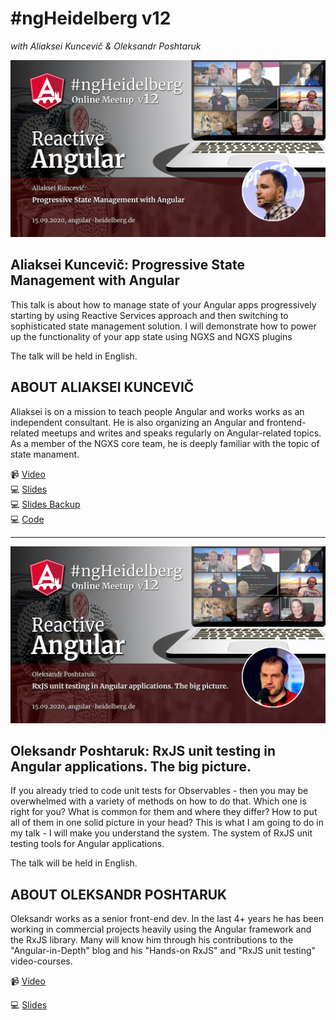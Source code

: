# #ngHeidelberg v12
_with Aliaksei Kuncevič & Oleksandr Poshtaruk_

![ngHeidelbergv12_aliaksei.jpg](ngHeidelbergv12_aliaksei.jpg)

## Aliaksei Kuncevič: Progressive State Management with Angular

This talk is about how to manage state of your Angular apps progressively starting by using Reactive Services approach and then switching to sophisticated state management solution. I will demonstrate how to power up the functionality of your app state using NGXS and NGXS plugins

The talk will be held in English.

## ABOUT ALIAKSEI KUNCEVIČ

Aliaksei is on a mission to teach people Angular and works works as an independent consultant. He is also organizing an Angular and frontend-related meetups and writes and speaks regularly on Angular-related topics. As a member of the NGXS core team, he is deeply familiar with the topic of state manament.

📹 [Video](https://youtu.be/F-1V43rNm2E)  
💻 [Slides](https://speakerdeck.com/kuncevic/progressive-state-management-with-ngxs)  
💻 [Slides Backup](slides-progressive-state-management-with-ngxs-aliaksei.pdf)  
💻 [Code](https://github.com/kuncevic/progressive-state-management-with-ngxs)  


-----

![ngHeidelbergv12_oleksandr.jpg](ngHeidelbergv12_oleksandr.jpg)


## Oleksandr Poshtaruk: RxJS unit testing in Angular applications. The big picture.

If you already tried to code unit tests for Observables - then you may be overwhelmed with a variety of methods on how to do that.
Which one is right for you?
What is common for them and where they differ? How to put all of them in one solid picture in your head?
This is what I am going to do in my talk - I will make you understand the system. The system of RxJS unit testing tools for Angular applications.

The talk will be held in English.

## ABOUT OLEKSANDR POSHTARUK

Oleksandr works as a senior front-end dev. In the last 4+ years he has been working in commercial projects heavily using the Angular framework and the RxJS library. Many will know him through his contributions to the "Angular-in-Depth" blog and his "Hands-on RxJS" and "RxJS unit testing" video-courses.

📹 [Video](https://youtu.be/QtXGa7VlNgU)  
<!-- 💻 [Slides](https://drive.google.com/file/d/1Lunqi5Sbzj-jNz_m7WSfn_y-Ohy3FFgk/view?usp=sharing)-->
💻 [Slides](slide-rxjs-unit-testing-oleksandr.pdf)  
